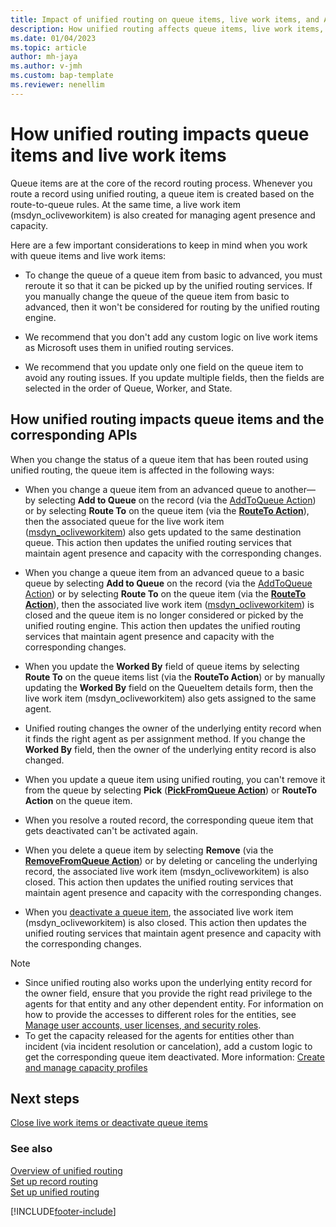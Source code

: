 ```yaml
---
title: Impact of unified routing on queue items, live work items, and APIs| MicrosoftDocs
description: How unified routing affects queue items, live work items, and the corresponding APIs.
ms.date: 01/04/2023
ms.topic: article
author: mh-jaya
ms.author: v-jmh
ms.custom: bap-template
ms.reviewer: nenellim
---
```

# How unified routing impacts queue items and live work items

Queue items are at the core of the record routing process. Whenever you route a record using unified routing, a queue item is created based on the route-to-queue rules. At the same time, a live work item (msdyn_ocliveworkitem) is also created for managing agent presence and capacity.

Here are a few important considerations to keep in mind when you work with queue items and live work items:

- To change the queue of a queue item from basic to advanced, you must reroute it so that it can be picked up by the unified routing services. If you manually change the queue of the queue item from basic to advanced, then it won't be considered for routing by the unified routing engine. 

- We recommend that you don't add any custom logic on live work items as Microsoft uses them in unified routing services.

- We recommend that you update only one field on the queue item to avoid any routing issues. If you update multiple fields, then the fields are selected in the order of Queue, Worker, and State.

## How unified routing impacts queue items and the corresponding APIs

When you change the status of a queue item that has been routed using unified routing, the queue item is affected in the following ways:

- When you change a queue item from an advanced queue to another&mdash;by selecting **Add to Queue** on the record (via the [AddToQueue Action](/dynamics365/customer-engagement/web-api/addtoqueue?view=dynamics-ce-odata-9&preserve-view=true)) or by selecting **Route To** on the queue item (via the [**RouteTo Action**](/dynamics365/customer-engagement/web-api/routeto?view=dynamics-ce-odata-9&preserve-view=true)), then the associated queue for the live work item ([msdyn_ocliveworkitem](/dynamics365/customer-service/developer/reference/entities/msdyn_ocliveworkitem)) also gets updated to the same destination queue. This action then updates the unified routing services that maintain agent presence and capacity with the corresponding changes.

- When you change a queue item from an advanced queue to a basic queue by selecting **Add to Queue** on the record (via the [AddToQueue Action](/dynamics365/customer-engagement/web-api/addtoqueue?view=dynamics-ce-odata-9&preserve-view=true)) or by selecting **Route To** on the queue item (via the [**RouteTo Action**](/dynamics365/customer-engagement/web-api/routeto?view=dynamics-ce-odata-9&preserve-view=true)), then the associated live work item ([msdyn_ocliveworkitem](/dynamics365/customer-service/developer/reference/entities/msdyn_ocliveworkitem)) is closed and the queue item is no longer considered or picked by the unified routing engine. This action then updates the unified routing services that maintain agent presence and capacity with the corresponding changes.

- When you update the **Worked By** field of queue items by selecting **Route To** on the queue items list (via the **RouteTo Action**) or by manually updating the **Worked By** field on the QueueItem details form, then the live work item (msdyn_ocliveworkitem) also gets assigned to the same agent.

- Unified routing changes the owner of the underlying entity record when it finds the right agent as per assignment method. If you change the **Worked By** field, then the owner of the underlying entity record is also changed.

- When you update a queue item using unified routing, you can't remove it from the queue by selecting **Pick** ([**PickFromQueue Action**](/dynamics365/customer-engagement/web-api/pickfromqueue?view=dynamics-ce-odata-9&preserve-view=true)) or **RouteTo Action** on the queue item.

- When you resolve a routed record, the corresponding queue item that gets deactivated can't be activated again.

- When you delete a queue item by selecting **Remove** (via the [**RemoveFromQueue Action**](/dynamics365/customer-engagement/web-api/removefromqueue?view=dynamics-ce-odata-9&preserve-view=true)) or by deleting or canceling the underlying record, the associated live work item (msdyn_ocliveworkitem) is also closed. This action then updates the unified routing services that maintain agent presence and capacity with the corresponding changes.

- When you [deactivate a queue item](deactivate-queue-items.md), the associated live work item (msdyn_ocliveworkitem) is also closed. This action then updates the unified routing services that maintain agent presence and capacity with the corresponding changes.


> [!Note]
> - Since unified routing also works upon the underlying entity record for the owner field, ensure that you provide the right read privilege to the agents for that entity and any other dependent entity. For information on how to provide the accesses to different roles for the entities, see [Manage user accounts, user licenses, and security roles](/marketing/admin-users-licenses-roles).
> - To get the capacity released for the agents for entities other than incident (via incident resolution or cancelation), add a custom logic to get the corresponding queue item deactivated. More information: [Create and manage capacity profiles](capacity-profiles.md)

## Next steps
[Close live work items or deactivate queue items](deactivate-queue-items.md)

### See also

[Overview of unified routing](overview-unified-routing.md)   
[Set up record routing](set-up-record-routing.md)   
[Set up unified routing](set-up-routing-process.md)   


[!INCLUDE[footer-include](../includes/footer-banner.md)]
